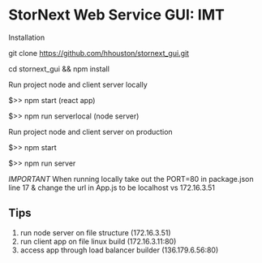 StorNext Web Service GUI: IMT
=============================


Installation

git clone https://github.com/hhouston/stornext_gui.git

cd stornext_gui && npm install

Run project node and client server locally

$>> npm start (react app)

$>> npm run serverlocal (node server)

Run project node and client server on production

$>> npm start

$>> npm run server

*IMPORTANT*
When running locally take out the PORT=80 in package.json line 17 &
change the url in App.js to be localhost vs 172.16.3.51


Tips
------------
1. run node server on file structure (172.16.3.51)
2. run client app on file linux build (172.16.3.11:80)
3. access app through load balancer builder (136.179.6.56:80)
